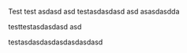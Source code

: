 Test
test asdasd
asd 
testasdasdasd asd asasdasdda

testtestasdasdasd asd 

testasdasdasdasdasdasdasd
